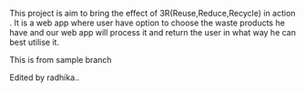 This project is aim to bring the effect of 3R(Reuse,Reduce,Recycle) in action .
It is a web app where user have option to choose the waste products he have and our web app will process it and return the user in what way he can best utilise it.

This is from sample branch

Edited by radhika..
